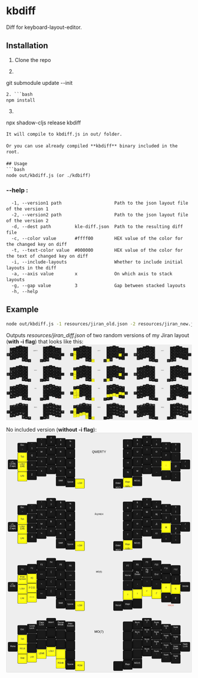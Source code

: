 # kbdiff
Diff for keyboard-layout-editor.

## Installation

1. Clone the repo
2. ```bash
git submodule update --init
```
2. ```bash
npm install
```
3. ```bash
npx shadow-cljs release kbdiff
```
It will compile to kbdiff.js in out/ folder.

Or you can use already compiled **kbdiff** binary included in the root.

## Usage
```bash
node out/kbdiff.js (or ./kdbiff)
```

### --help :
```
  -1, --version1 path                    Path to the json layout file of the version 1
  -2, --version2 path                    Path to the json layout file of the version 2
  -d, --dest path         kle-diff.json  Path to the resulting diff file
  -c, --color value       #ffff00        HEX value of the color for the changed key on diff
  -t, --text-color value  #000000        HEX value of the color for the text of changed key on diff
  -i, --include-layouts                  Whether to include initial layouts in the diff
  -a, --axis value        x              On which axis to stack layouts
  -g, --gap value         3              Gap between stacked layouts
  -h, --help
```

## Example
```bash
node out/kbdiff.js -1 resources/jiran_old.json -2 resources/jiran_new.json -d resources/jiran_diff.json -i -g 3 -a x
```
Outputs *resources/jiran_diff.json* of two random versions of my Jiran layout (**with -i flag**) that looks like this:
![Diff img](resources/jiran_diff.jpg)

No included version (**without -i flag**):
![Diff img no include](resources/jiran_diff_no_include.jpg)

